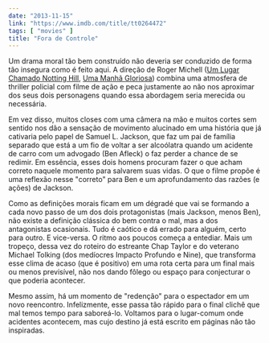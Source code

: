 ```yaml
---
date: "2013-11-15"
link: "https://www.imdb.com/title/tt0264472"
tags: [ "movies" ]
title: "Fora de Controle"
---
```

Um drama moral tão bem construído não deveria ser conduzido de forma tão insegura como é feito aqui. A direção de Roger Michell ([Um Lugar Chamado Notting Hill], [Uma Manhã Gloriosa]) combina uma atmosfera de thriller policial com filme de ação e peca justamente ao não nos aproximar dos seus dois personagens quando essa abordagem seria merecida ou necessária.

Em vez disso, muitos closes com uma câmera na mão e muitos cortes sem sentido nos dão a sensação de movimento alucinado em uma história que já cativaria pelo papel de Samuel L. Jackson, que faz um pai de família separado que está a um fio de voltar a ser alcoólatra quando um acidente de carro com um advogado (Ben Afleck) o faz perder a chance de se redimir. Em essência, esses dois homens procuram fazer o que acham correto naquele momento para salvarem suas vidas. O que o filme propõe é uma reflexão nesse "correto" para Ben e um aprofundamento das razões (e ações) de Jackson.

Como as definições morais ficam em um dégradé que vai se formando a cada novo passo de um dos dois protagonistas (mais Jackson, menos Ben), não existe a definição clássica do bem contra o mal, mas a dos antagonistas ocasionais. Tudo é caótico e dá errado para alguém, certo para outro. E vice-versa. O ritmo aos poucos começa a entediar. Mais um tropeço, dessa vez do roteiro do estreante Chap Taylor e do veterano Michael Tolking (dos medíocres Impacto Profundo e Nine), que transforma esse clima de acaso (que é positivo) em uma rota certa para um final mais ou menos previsível, não nos dando fôlego ou espaço para conjecturar o que poderia acontecer.

Mesmo assim, há um momento de "redenção" para o espectador em um novo reencontro. Infelizmente, esse passa tão rápido para o final clichê que mal temos tempo para saboreá-lo. Voltamos para o lugar-comum onde acidentes acontecem, mas cujo destino já está escrito em páginas não tão inspiradas.

[Um Lugar Chamado Notting Hill]: /um-lugar-chamado-notting-hill
[Uma Manhã Gloriosa]: /uma-manha-gloriosa
